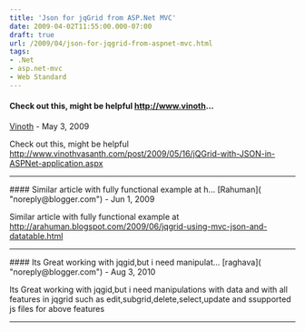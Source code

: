 ```yaml
---
title: 'Json for jqGrid from ASP.Net MVC'
date: 2009-04-02T11:55:00.000-07:00
draft: true
url: /2009/04/json-for-jqgrid-from-aspnet-mvc.html
tags: 
- .Net
- asp.net-mvc
- Web Standard
---
```


#### Check out this, might be helpful http://www.vinoth...
[Vinoth]( "noreply@blogger.com") - <time datetime="2009-05-20T09:37:34.000-07:00">May 3, 2009</time>

Check out this, might be helpful http://www.vinothvasanth.com/post/2009/05/16/jQGrid-with-JSON-in-ASPNet-application.aspx
<hr />
#### Similar article with fully functional example at h...
[Rahuman]( "noreply@blogger.com") - <time datetime="2009-06-29T19:14:40.000-07:00">Jun 1, 2009</time>

Similar article with fully functional example at http://arahuman.blogspot.com/2009/06/jqgrid-using-mvc-json-and-datatable.html
<hr />
#### Its Great working with jqgid,but i need manipulat...
[raghava]( "noreply@blogger.com") - <time datetime="2010-08-18T17:28:23.000-07:00">Aug 3, 2010</time>

Its Great working with jqgid,but i need manipulations with data and with all features in jqgrid such as edit,subgrid,delete,select,update and ssupported js files for above features
<hr />
